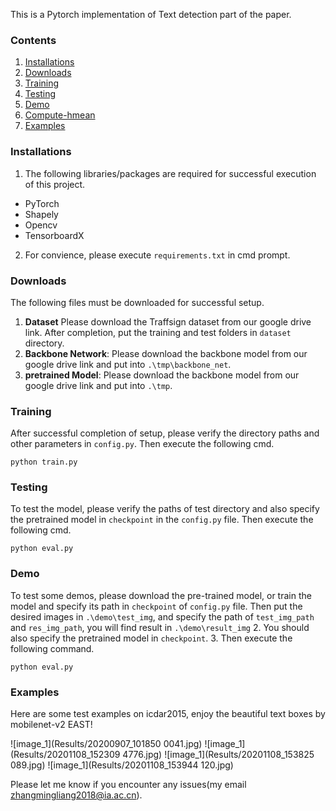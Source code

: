 This is a Pytorch implementation of Text detection part of the paper.

### Contents
1. [Installations](#installations)
2. [Downloads](#downloads)
3. [Training](#training)
4. [Testing](#testing)
5. [Demo](#demo)
6. [Compute-hmean](#compute-hmean)
7. [Examples](#examples)

### Installations
1. The following libraries/packages are required for successful execution of this project.
  - PyTorch
  - Shapely
  - Opencv
  - TensorboardX

2. For convience, please execute `requirements.txt` in cmd prompt.

### Downloads
The following files must be downloaded for successful setup.
1. **Dataset**
    Please download the Traffsign dataset from our google drive link.
    After completion, put the training and test folders in `dataset` directory.
2. **Backbone Network**:
	  Please download the backbone model from our google drive link and put into `.\tmp\backbone_net`.
3. **pretrained Model**: 
	  Please download the backbone model from our google drive link and put into `.\tmp`.
	  
### Training
After successful completion of setup, please verify the directory paths and other parameters in `config.py`.
Then execute the following cmd.
```
python train.py
```

### Testing
To test the model, please verify the paths of test directory and also specify the pretrained model in `checkpoint` in the `config.py` file.
Then execute the following cmd.
```
python eval.py
```


### Demo
To test some demos, please download the pre-trained model, or train the model and specify its path in `checkpoint` of `config.py` file.
Then put the desired images in `.\demo\test_img`, and specify the path of `test_img_path` and `res_img_path`, you will find result in `.\demo\result_img`
2. You should also specify the pretrained model in `checkpoint`.
3. Then execute the following command.
```
python eval.py
```


### Examples
Here are some test examples on icdar2015, enjoy the beautiful text boxes by mobilenet-v2 EAST!

![image_1](Results/20200907_101850 0041.jpg)
![image_1](Results/20201108_152309 4776.jpg)
![image_1](Results/20201108_153825 089.jpg)
![image_1](Results/20201108_153944 120.jpg)

Please let me know if you encounter any issues(my email zhangmingliang2018@ia.ac.cn).
